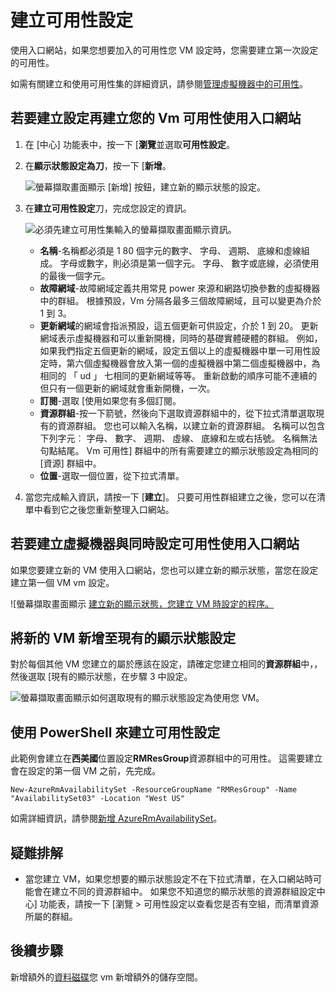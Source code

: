 <properties
    pageTitle="建立 VM 可用性組 |Microsoft Azure"
    description="瞭解如何建立虛擬機器使用 Azure 入口網站或使用資源管理員部署模型的 PowerShell 設定可用性。"
    keywords="顯示狀態設定"
    services="virtual-machines-windows"
    documentationCenter=""
    authors="cynthn"
    manager="timlt"
    editor=""
    tags="azure-resource-manager"/>
<tags
    ms.service="virtual-machines-windows"
    ms.workload="infrastructure-services"
    ms.tgt_pltfrm="vm-windows"
    ms.devlang="na"
    ms.topic="article"
    ms.date="09/27/2016"
    ms.author="cynthn"/>


# <a name="create-an-availability-set"></a>建立可用性設定 

使用入口網站，如果您想要加入的可用性您 VM 設定時，您需要建立第一次設定的可用性。

如需有關建立和使用可用性集的詳細資訊，請參閱[管理虛擬機器中的可用性](virtual-machines-windows-manage-availability.md)。


## <a name="use-the-portal-to-create-an-availability-set-before-creating-your-vms"></a>若要建立設定再建立您的 Vm 可用性使用入口網站

1. 在 [中心] 功能表中，按一下 [**瀏覽**並選取**可用性設定**。

2. 在**顯示狀態設定為刀**，按一下 [**新增**。

    ![螢幕擷取畫面顯示 [新增] 按鈕，建立新的顯示狀態的設定。](./media/virtual-machines-windows-create-availability-set/add-availability-set.png)

3. 在**建立可用性設定**刀，完成您設定的資訊。

    ![必須先建立可用性集輸入的螢幕擷取畫面顯示資訊。](./media/virtual-machines-windows-create-availability-set/create-availability-set.png)

    - **名稱**-名稱都必須是 1 80 個字元的數字、 字母、 週期、 底線和虛線組成。 字母或數字，則必須是第一個字元。 字母、 數字或底線，必須使用的最後一個字元。
    - **故障網域**-故障網域定義共用常見 power 來源和網路切換參數的虛擬機器中的群組。 根據預設，Vm 分隔各最多三個故障網域，且可以變更為介於 1 到 3。
    - **更新網域**的網域會指派預設，這五個更新可供設定，介於 1 到 20。 更新網域表示虛擬機器和可以重新開機，同時的基礎實體硬體的群組。 例如，如果我們指定五個更新的網域，設定五個以上的虛擬機器中單一可用性設定時，第六個虛擬機器會放入第一個的虛擬機器中第二個虛擬機器中，為相同的 「 ud 」 七相同的更新網域等等。 重新啟動的順序可能不連續的但只有一個更新的網域就會重新開機，一次。
    - **訂閱**-選取 [使用如果您有多個訂閱。
    - **資源群組**-按一下箭號，然後向下選取資源群組中的，從下拉式清單選取現有的資源群組。 您也可以輸入名稱，以建立新的資源群組。 名稱可以包含下列字元︰ 字母、 數字、 週期、 虛線、 底線和左或右括號。 名稱無法句點結尾。 Vm 可用性] 群組中的所有需要建立的顯示狀態設定為相同的 [資源] 群組中。
    - **位置**-選取一個位置，從下拉式清單。

4. 當您完成輸入資訊，請按一下 [**建立**]。 只要可用性群組建立之後，您可以在清單中看到它之後您重新整理入口網站。

## <a name="use-the-portal-to-create-a-virtual-machine-and-an-availability-set-at-the-same-time"></a>若要建立虛擬機器與同時設定可用性使用入口網站

如果您要建立新的 VM 使用入口網站，您也可以建立新的顯示狀態，當您在設定建立第一個 VM vm 設定。

![螢幕擷取畫面顯示 [建立新的顯示狀態，您建立 VM 時設定的程序。](./media/virtual-machines-windows-create-availability-set/new-vm-avail-set.png)


## <a name="add-a-new-vm-to-an-existing-availability-set"></a>將新的 VM 新增至現有的顯示狀態設定

對於每個其他 VM 您建立的屬於應該在設定，請確定您建立相同的**資源群組**中，，然後選取 [現有的顯示狀態，在步驟 3 中設定。 

![螢幕擷取畫面顯示如何選取現有的顯示狀態設定為使用您 VM。](./media/virtual-machines-windows-create-availability-set/add-vm-to-set.png)



## <a name="use-powershell-to-create-an-availability-set"></a>使用 PowerShell 來建立可用性設定

此範例會建立在**西美國**位置設定**RMResGroup**資源群組中的可用性。 這需要建立會在設定的第一個 VM 之前，先完成。

    New-AzureRmAvailabilitySet -ResourceGroupName "RMResGroup" -Name "AvailabilitySet03" -Location "West US"
    
如需詳細資訊，請參閱[新增 AzureRmAvailabilitySet](https://msdn.microsoft.com/library/mt619453.aspx)。


## <a name="troubleshooting"></a>疑難排解

- 當您建立 VM，如果您想要的顯示狀態設定不在下拉式清單，在入口網站時可能會在建立不同的資源群組中。 如果您不知道您的顯示狀態的資源群組設定中心] 功能表，請按一下 [瀏覽 > 可用性設定以查看您是否有空組，而清單資源所屬的群組。


## <a name="next-steps"></a>後續步驟

新增額外的[資料磁碟](virtual-machines-windows-attach-disk-portal.md)您 vm 新增額外的儲存空間。
